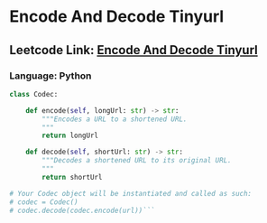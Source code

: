 # Encode And Decode Tinyurl

## Leetcode Link: [Encode And Decode Tinyurl](https://leetcode.com/problems/encode-and-decode-tinyurl/)
### Language: Python

```py
class Codec:

    def encode(self, longUrl: str) -> str:
        """Encodes a URL to a shortened URL.
        """
        return longUrl

    def decode(self, shortUrl: str) -> str:
        """Decodes a shortened URL to its original URL.
        """
        return shortUrl

# Your Codec object will be instantiated and called as such:
# codec = Codec()
# codec.decode(codec.encode(url))```



